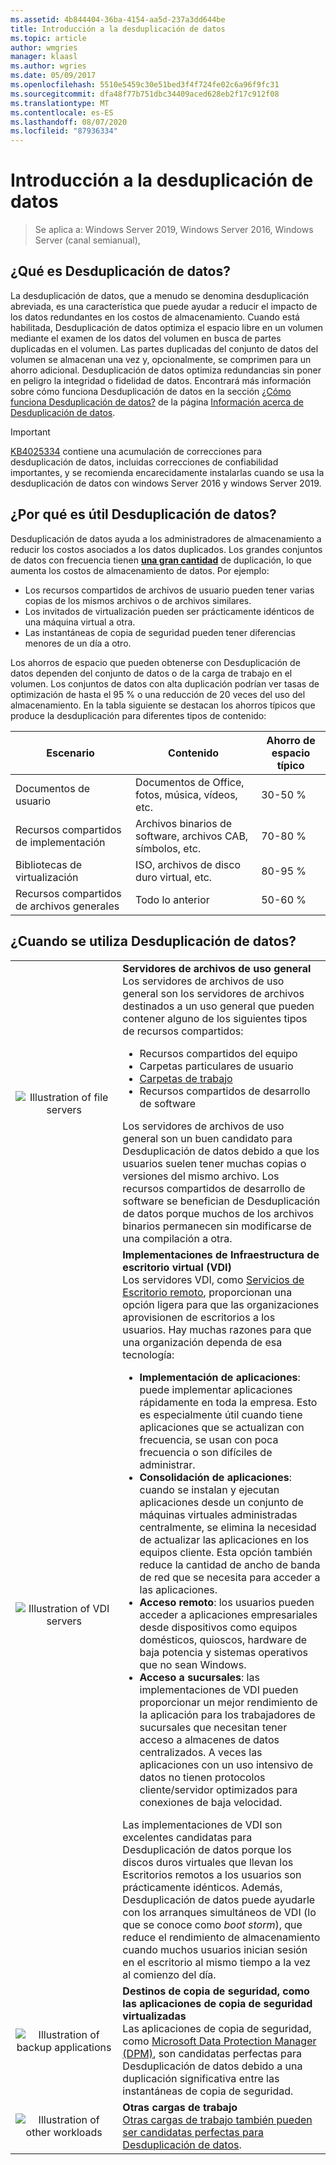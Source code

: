 ```yaml
---
ms.assetid: 4b844404-36ba-4154-aa5d-237a3dd644be
title: Introducción a la desduplicación de datos
ms.topic: article
author: wmgries
manager: klaasl
ms.author: wgries
ms.date: 05/09/2017
ms.openlocfilehash: 5510e5459c30e51bed3f4f724fe02c6a96f9fc31
ms.sourcegitcommit: dfa48f77b751dbc34409aced628eb2f17c912f08
ms.translationtype: MT
ms.contentlocale: es-ES
ms.lasthandoff: 08/07/2020
ms.locfileid: "87936334"
---
```

# <a name="data-deduplication-overview"></a>Introducción a la desduplicación de datos

> Se aplica a: Windows Server 2019, Windows Server 2016, Windows Server (canal semianual),

## <a name="what-is-data-deduplication"></a><a name="what-is-dedup"></a>¿Qué es Desduplicación de datos?

La desduplicación de datos, que a menudo se denomina desduplicación abreviada, es una característica que puede ayudar a reducir el impacto de los datos redundantes en los costos de almacenamiento. Cuando está habilitada, Desduplicación de datos optimiza el espacio libre en un volumen mediante el examen de los datos del volumen en busca de partes duplicadas en el volumen. Las partes duplicadas del conjunto de datos del volumen se almacenan una vez y, opcionalmente, se comprimen para un ahorro adicional. Desduplicación de datos optimiza redundancias sin poner en peligro la integridad o fidelidad de datos. Encontrará más información sobre cómo funciona Desduplicación de datos en la sección [¿Cómo funciona Desduplicación de datos?](understand.md#how-does-dedup-work) de la página [Información acerca de Desduplicación de datos](understand.md).

> [!Important]
> [KB4025334](https://support.microsoft.com/kb/4025334) contiene una acumulación de correcciones para desduplicación de datos, incluidas correcciones de confiabilidad importantes, y se recomienda encarecidamente instalarlas cuando se usa la desduplicación de datos con windows Server 2016 y windows Server 2019.

## <a name="why-is-data-deduplication-useful"></a><a name="why-is-dedup-useful"></a>¿Por qué es útil Desduplicación de datos?

Desduplicación de datos ayuda a los administradores de almacenamiento a reducir los costos asociados a los datos duplicados. Los grandes conjuntos de datos con frecuencia tienen **<u>una gran cantidad</u>** de duplicación, lo que aumenta los costos de almacenamiento de datos. Por ejemplo:

- Los recursos compartidos de archivos de usuario pueden tener varias copias de los mismos archivos o de archivos similares.
- Los invitados de virtualización pueden ser prácticamente idénticos de una máquina virtual a otra.
- Las instantáneas de copia de seguridad pueden tener diferencias menores de un día a otro.

Los ahorros de espacio que pueden obtenerse con Desduplicación de datos dependen del conjunto de datos o de la carga de trabajo en el volumen. Los conjuntos de datos con alta duplicación podrían ver tasas de optimización de hasta el 95 % o una reducción de 20 veces del uso del almacenamiento. En la tabla siguiente se destacan los ahorros típicos que produce la desduplicación para diferentes tipos de contenido:

| Escenario       | Contenido                                        | Ahorro de espacio típico |
|----------------|------------------------------------------------|-----------------------|
| Documentos de usuario | Documentos de Office, fotos, música, vídeos, etc.  | 30-50 %                |
| Recursos compartidos de implementación | Archivos binarios de software, archivos CAB, símbolos, etc. | 70-80 %                |
| Bibliotecas de virtualización | ISO, archivos de disco duro virtual, etc.  | 80-95 %                |
| Recursos compartidos de archivos generales | Todo lo anterior                           | 50-60 %                |

## <a name="when-can-data-deduplication-be-used"></a><a id="when-can-dedup-be-used"></a>¿Cuando se utiliza Desduplicación de datos?
<table>
    <tbody>
        <tr>
            <td style="text-align:center;min-width:150px;vertical-align:center;"><img src="media/overview-clustered-gpfs.png" alt="Illustration of file servers" /></td>
            <td style="vertical-align:top">
                <b>Servidores de archivos de uso general</b><br />
Los servidores de archivos de uso general son los servidores de archivos destinados a un uso general que pueden contener alguno de los siguientes tipos de recursos compartidos: <ul>
                    <li>Recursos compartidos del equipo</li>
                    <li>Carpetas particulares de usuario</li>
                    <li><a href="https://technet.microsoft.com/library/dn265974.aspx">Carpetas de trabajo</a></li>
                    <li>Recursos compartidos de desarrollo de software</li>
                </ul>
Los servidores de archivos de uso general son un buen candidato para Desduplicación de datos debido a que los usuarios suelen tener muchas copias o versiones del mismo archivo. Los recursos compartidos de desarrollo de software se benefician de Desduplicación de datos porque muchos de los archivos binarios permanecen sin modificarse de una compilación a otra.
            </td>
        </tr>
        <tr>
            <td style="text-align:center;min-width:150px;vertical-align:center;"><img src="media/overview-vdi.png" alt="Illustration of VDI servers" /></td>
            <td style="vertical-align:top">
                <b>Implementaciones de Infraestructura de escritorio virtual (VDI)</b><br />
Los servidores VDI, como <a href="https://technet.microsoft.com/library/cc725560.aspx">Servicios de Escritorio remoto</a>, proporcionan una opción ligera para que las organizaciones aprovisionen de escritorios a los usuarios. Hay muchas razones para que una organización dependa de esa tecnología: <ul>
                    <li><b>Implementación de aplicaciones</b>: puede implementar aplicaciones rápidamente en toda la empresa. Esto es especialmente útil cuando tiene aplicaciones que se actualizan con frecuencia, se usan con poca frecuencia o son difíciles de administrar.</li>
                    <li><b>Consolidación de aplicaciones</b>: cuando se instalan y ejecutan aplicaciones desde un conjunto de máquinas virtuales administradas centralmente, se elimina la necesidad de actualizar las aplicaciones en los equipos cliente. Esta opción también reduce la cantidad de ancho de banda de red que se necesita para acceder a las aplicaciones.</li>
                    <li><b>Acceso remoto</b>: los usuarios pueden acceder a aplicaciones empresariales desde dispositivos como equipos domésticos, quioscos, hardware de baja potencia y sistemas operativos que no sean Windows.</li>
                    <li><b>Acceso a sucursales</b>: las implementaciones de VDI pueden proporcionar un mejor rendimiento de la aplicación para los trabajadores de sucursales que necesitan tener acceso a almacenes de datos centralizados. A veces las aplicaciones con un uso intensivo de datos no tienen protocolos cliente/servidor optimizados para conexiones de baja velocidad.</li>
                </ul>
Las implementaciones de VDI son excelentes candidatas para Desduplicación de datos porque los discos duros virtuales que llevan los Escritorios remotos a los usuarios son prácticamente idénticos. Además, Desduplicación de datos puede ayudarle con los arranques simultáneos de VDI (lo que se conoce como <em>boot storm</em>), que reduce el rendimiento de almacenamiento cuando muchos usuarios inician sesión en el escritorio al mismo tiempo a la vez al comienzo del día.
            </td>
        </tr>
        <tr>
            <td style="text-align:center;min-width:150px;vertical-align:center;"><img src="media/overview-backup.png" alt="Illustration of backup applications" /></td>
            <td style="vertical-align:top">
                <b>Destinos de copia de seguridad, como las aplicaciones de copia de seguridad virtualizadas</b><br />
Las aplicaciones de copia de seguridad, como <a href="https://technet.microsoft.com/library/hh758173.aspx">Microsoft Data Protection Manager (DPM)</a>, son candidatas perfectas para Desduplicación de datos debido a una duplicación significativa entre las instantáneas de copia de seguridad.
            </td>
        </tr>
        <tr>
            <td style="text-align:center;min-width:150px;vertical-align:center;"><img src="media/overview-other.png" alt="Illustration of other workloads" /></td>
            <td style="vertical-align:top">
                <b>Otras cargas de trabajo</b><br />
                <a href="install-enable.md#enable-dedup-candidate-workloads" data-raw-source="[Other workloads may also be excellent candidates for Data Deduplication](install-enable.md#enable-dedup-candidate-workloads)">Otras cargas de trabajo también pueden ser candidatas perfectas para Desduplicación de datos</a>.
            </td>
        </tr>
    </tbody>
</table>

